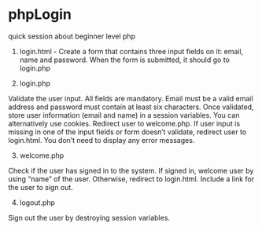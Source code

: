# phpLogin
quick session about beginner level php



1.	login.html - Create a form that contains three input fields on it: email, name and password. When the form is submitted, it should go to login.php

2.	login.php

Validate the user input. All fields are mandatory. Email must be a valid email address and password must contain at least six characters. Once validated, store user information (email and name) in a session variables. You can alternatively use cookies.  Redirect user to welcome.php.
If user input is missing in one of the input fields or form doesn’t validate, redirect user to login.html. You don’t need to display any error messages.

3.	welcome.php

Check if the user has signed in to the system. If signed in, welcome user by using “name” of the user. Otherwise, redirect to login.html. 
Include a link for the user to sign out.

4.	logout.php

Sign out the user by destroying session variables.
